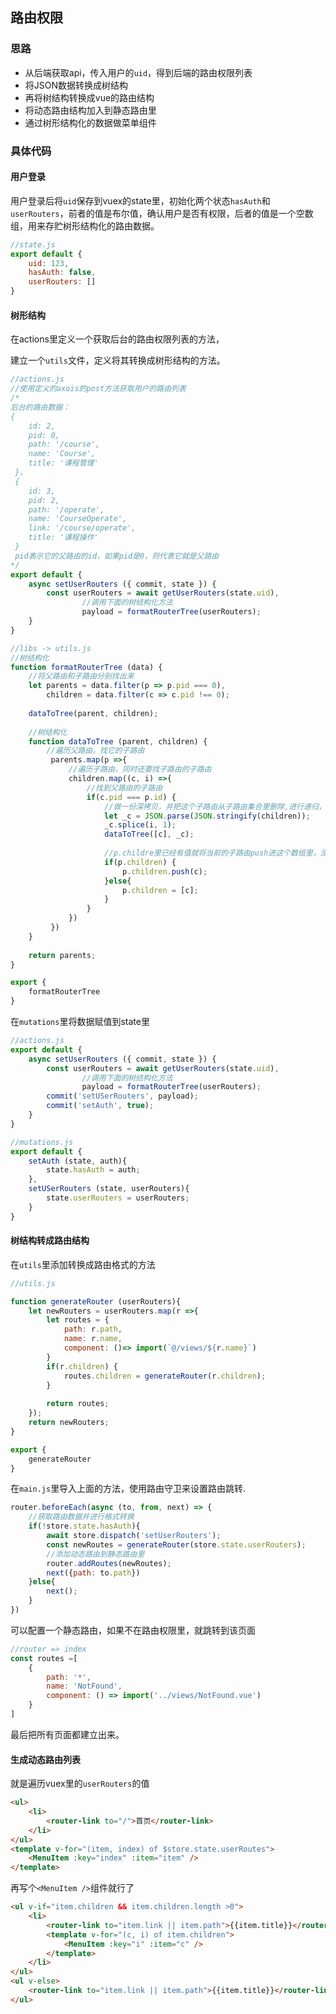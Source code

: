 ##  路由权限

### 思路

- 从后端获取api，传入用户的`uid`，得到后端的路由权限列表
- 将JSON数据转换成树结构
- 再将树结构转换成vue的路由结构
- 将动态路由结构加入到静态路由里
- 通过树形结构化的数据做菜单组件

### 具体代码

#### 用户登录

用户登录后将`uid`保存到vuex的state里，初始化两个状态`hasAuth`和`userRouters`，前者的值是布尔值，确认用户是否有权限，后者的值是一个空数组，用来存贮树形结构化的路由数据。

```javascript
//state.js
export default {
    uid: 123,
    hasAuth: false,
    userRouters: []
}
```

#### 树形结构

在actions里定义一个获取后台的路由权限列表的方法，

建立一个`utils`文件，定义将其转换成树形结构的方法。

```javascript
//actions.js
//使用定义的axois的post方法获取用户的路由列表
/*
后台的路由数据：
{
    id: 2,
    pid: 0,
    path: '/course',
    name: 'Course',
    title: '课程管理'
 }，
 {
    id: 3,
    pid: 2,
    path: '/operate',
    name: 'CourseOperate',
    link: '/course/operate',
    title: '课程操作'
 }
 pid表示它的父路由的id，如果pid是0，则代表它就是父路由
*/
export default {
    async setUserRouters ({ commit, state }) {
        const userRouters = await getUserRouters(state.uid),
                //调用下面的树结构化方法
                payload = formatRouterTree(userRouters);      
    }
}

//libs -> utils.js
//树结构化
function formatRouterTree (data) {
    //将父路由和子路由分别找出来
    let parents = data.filter(p => p.pid === 0),
        children = data.filter(c => c.pid !== 0);
    
    dataToTree(parent, children);
    
    //树结构化
    function dataToTree (parent, children) {
        //遍历父路由，找它的子路由
         parents.map(p =>{
             //遍历子路由，同时还要找子路由的子路由
             children.map((c, i) =>{
                 //找到父路由的子路由
                 if(c.pid === p.id) {
                     //做一份深拷贝，并把这个子路由从子路由集合里删除,进行递归，将当前这个子路由作为父路由，拷贝出来的那个集合作为子路由再处理一遍
                     let _c = JSON.parse(JSON.stringify(children));
                     _c.splice(i, 1);
                     dataToTree([c], _c);
                     
                     //p.childre里已经有值就将当前的子路由push进这个数组里，没有值就直接等于包含子路由的数组（子路由数据是个对象，需要转换成数组）
                     if(p.children) {
                         p.children.push(c);
                     }else{
                         p.children = [c];
                     }
                 }
             })
         })
    }
    
    return parents;
}

export {
    formatRouterTree
}
```

在`mutations`里将数据赋值到state里

```javascript
//actions.js
export default {
    async setUserRouters ({ commit, state }) {
        const userRouters = await getUserRouters(state.uid),
                //调用下面的树结构化方法
                payload = formatRouterTree(userRouters);
        commit('setUSerRouters', payload);
        commit('setAuth', true);
    }
}

//mutations.js
export default {
    setAuth (state, auth){
        state.hasAuth = auth;
    },
    setUSerRouters (state, userRouters){
        state.userRouters = userRouters;
    }
}
```

#### 树结构转成路由结构

在`utils`里添加转换成路由格式的方法

```javascript
//utils.js

function generateRouter (userRouters){
    let newRouters = userRouters.map(r =>{
        let routes = {
            path: r.path,
            name: r.name,
            component: ()=> import(`@/views/${r.name}`)
        }
        if(r.children) {
            routes.children = generateRouter(r.children);
        }
        
        return routes;
    });
    return newRouters;
}

export {
	generateRouter
}
```

在`main.js`里导入上面的方法，使用路由守卫来设置路由跳转.

```javascript
router.beforeEach(async (to, from, next) => {
    //获取路由数据并进行格式转换
    if(!store.state.hasAuth){
        await store.dispatch('setUserRouters');
        const newRoutes = generateRouter(store.state.userRouters);
        //添加动态路由到静态路由里
        router.addRoutes(newRoutes);
        next({path: to.path})
    }else{
        next();
    }
})
```

可以配置一个静态路由，如果不在路由权限里，就跳转到该页面

```javascript
//router => index
const routes =[
    {
        path: '*',
        name: 'NotFound',
        component: () => import('../views/NotFound.vue')
    }
]
```

最后把所有页面都建立出来。

#### 生成动态路由列表

就是遍历vuex里的`userRouters`的值

```html
<ul>
    <li>
    	<router-link to="/">首页</router-link>
    </li>
</ul>
<template v-for="(item, index) of $store.state.userRoutes">
	<MenuItem :key="index" :item="item" />
</template>
```

再写个`<MenuItem />`组件就行了

```html
<ul v-if="item.children && item.children.length >0">
    <li>
    	<router-link to="item.link || item.path">{{item.title}}</router-link>
        <template v-for="(c, i) of item.children">
        	<MenuItem :key="i" :item="c" />
        </template>
    </li>
</ul>
<ul v-else>
    <router-link to="item.link || item.path">{{item.title}}</router-link>
</ul>
```



